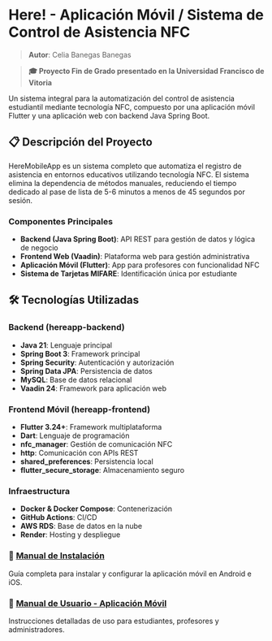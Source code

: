 # Here! - Aplicación Móvil / Sistema de Control de Asistencia NFC

> **Autor**: Celia Banegas Banegas

> **🎓 Proyecto Fin de Grado presentado en la Universidad Francisco de Vitoria**

Un sistema integral para la automatización del control de asistencia estudiantil mediante tecnología NFC, compuesto por una aplicación móvil Flutter y una aplicación web con backend Java Spring Boot.
## 📋 Descripción del Proyecto

HereMobileApp es un sistema completo que automatiza el registro de asistencia en entornos educativos utilizando tecnología NFC. El sistema elimina la dependencia de métodos manuales, reduciendo el tiempo dedicado al pase de lista de 5-6 minutos a menos de 45 segundos por sesión.

### Componentes Principales

- **Backend (Java Spring Boot)**: API REST para gestión de datos y lógica de negocio
- **Frontend Web (Vaadin)**: Plataforma web para gestión administrativa
- **Aplicación Móvil (Flutter)**: App para profesores con funcionalidad NFC
- **Sistema de Tarjetas MIFARE**: Identificación única por estudiante
## 🛠️ Tecnologías Utilizadas

### Backend (hereapp-backend)
- **Java 21**: Lenguaje principal
- **Spring Boot 3**: Framework principal
- **Spring Security**: Autenticación y autorización
- **Spring Data JPA**: Persistencia de datos
- **MySQL**: Base de datos relacional
- **Vaadin 24**: Framework para aplicación web

### Frontend Móvil (hereapp-frontend)
- **Flutter 3.24+**: Framework multiplataforma
- **Dart**: Lenguaje de programación
- **nfc_manager**: Gestión de comunicación NFC
- **http**: Comunicación con APIs REST
- **shared_preferences**: Persistencia local
- **flutter_secure_storage**: Almacenamiento seguro

### Infraestructura
- **Docker & Docker Compose**: Contenerización
- **GitHub Actions**: CI/CD
- **AWS RDS**: Base de datos en la nube
- **Render**: Hosting y despliegue

### 📱 [Manual de Instalación](./docs/manual-instalacion.md)
Guía completa para instalar y configurar la aplicación móvil en Android e iOS.

### 👤 [Manual de Usuario - Aplicación Móvil](./docs/manual-usuario-movil.md)
Instrucciones detalladas de uso para estudiantes, profesores y administradores.

